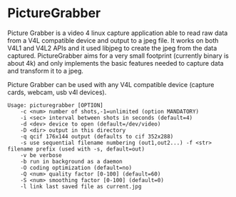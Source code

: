 # PictureGrabber

Picture Grabber is a video 4 linux capture application able to read raw data from a V4L compatible device and output to a jpeg file. 
It works on both V4L1 and V4L2 APIs and it used libjpeg to create the jpeg from the data captured. PictureGrabber aims for a very small footprint (currently binary is about 4k) and only implements the basic features 
needed to capture data and transform it to a jpeg.

Picture Grabber can be used with any V4L compatible device (capture cards, webcam, usb v4l devices).

	Usage: picturegrabber [OPTION] 
		-c <num> number of shots,-1=unlimited (option MANDATORY) 
		-i <sec> interval between shots in seconds (default=4) 
		-d <dev> device to open (default=/dev/video) 
		-D <dir> output in this directory 
		-q qcif 176x144 output (defaults to cif 352x288)
		-s use sequential filename numbering (out1,out2...) -f <str> filename prefix (used with -s, default=out) 
		-v be verbose 
		-b run in background as a daemon 
		-O coding optimization (default=no) 
		-Q <num> quality factor [0-100] (default=60) 
		-S <num> smoothing factor [0-100] (default=0) 
		-l link last saved file as current.jpg

